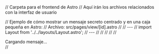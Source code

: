 // Carpeta para el frontend de Astro
// Aquí irán los archivos relacionados con la interfaz de usuario

// Ejemplo de cómo mostrar un mensaje secreto centrado y en una caja pequeña en Astro:
// Archivo: src/pages/view/[id].astro
//
// ---
// import Layout from '../../layouts/Layout.astro';
// ---
//
// <script type="text/javascript">
//   async function getMessage() {
//     const id = window.location.pathname.split('/').pop();
//     const res = await fetch(`/api/message/${id}`);
//     const data = await res.json();
//     const msgDiv = document.getElementById('msg');
//     if (data.text) {
//       msgDiv.innerHTML = `<h2 style='text-align:center;'>Mensaje secreto:</h2><div style='background:#222;padding:1em 2em;max-width:350px;margin:1.5em auto 0 auto;border-radius:10px;box-shadow:0 2px 12px #0003;text-align:center;font-size:1.1em;'>${data.text}</div>`;
//     } else {
//       msgDiv.innerHTML = `<b>Este mensaje ya fue leído o no existe.</b>`;
//     }
//   }
//   window.onload = getMessage;
// </script>
//
// <Layout>
//   <div id="msg">Cargando mensaje...</div>
// </Layout>
